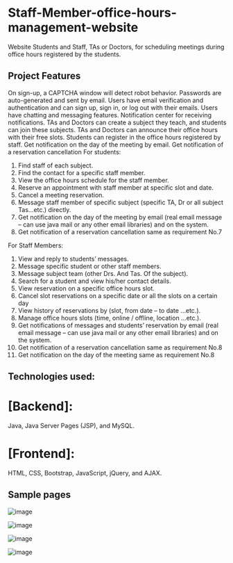# Staff-Member-office-hours-management-website 

Website Students and Staff, TAs or Doctors, for scheduling meetings during office hours registered by the students.

## Project Features
On sign-up, a CAPTCHA window will detect robot behavior.
Passwords are auto-generated and sent by email.
Users have email verification and authentication and can sign up, sign in, or log out with their emails.
Users have chatting and messaging features.
Notification center for receiving notifications.
TAs and Doctors can create a subject they teach, and students can join these subjects.
TAs and Doctors can announce their office hours with their free slots.
Students can register in the office hours registered by staff.
Get notification on the day of the meeting by email.
Get notification of a reservation cancellation
For students:
1. Find staff of each subject.
2. Find the contact for a specific staff member.
3. View the office hours schedule for the staff member.
4. Reserve an appointment with staff member at specific slot and date.
5. Cancel a meeting reservation.
6. Message staff member of specific subject (specific TA, Dr or all subject Tas…etc.) directly.
7. Get notification on the day of the meeting by email (real email message – can use java mail or any other email libraries) and on the system.
8. Get notification of a reservation cancellation same as requirement No.7

For Staff Members:
1. View and reply to students’ messages.
2. Message specific student or other staff members.
3. Message subject team (other Drs. And Tas. Of the subject).
4. Search for a student and view his/her contact details.
5. View reservation on a specific office hours slot.
6. Cancel slot reservations on a specific date or all the slots on a certain day
7. View history of reservations by (slot, from date – to date …etc.).
8. Manage office hours slots (time, online / offline, location …etc.).
9. Get notifications of messages and students’ reservation by email (real email message – can use java mail or any other email libraries) and on the system.
10. Get notification of a reservation cancellation same as requirement No.8
11. Get notification on the day of the meeting same as requirement No.8

## Technologies used:
# [Backend]:  
Java, Java Server Pages (JSP), and MySQL.

# [Frontend]:
HTML, CSS, Bootstrap, JavaScript, jQuery, and AJAX.


## Sample pages

![image](https://user-images.githubusercontent.com/36468401/218285242-16f3f725-8697-423f-9daa-410be068506a.png)

![image](https://user-images.githubusercontent.com/36468401/218285281-dfcf9a6e-58b0-4351-9f80-2f8493d5a3a8.png)

![image](https://user-images.githubusercontent.com/36468401/218285318-513787a7-8393-417d-9ef8-e9bd587b250f.png)

![image](https://user-images.githubusercontent.com/36468401/218285301-48b8a61f-06bc-4e1d-8540-84717ec1acae.png)

